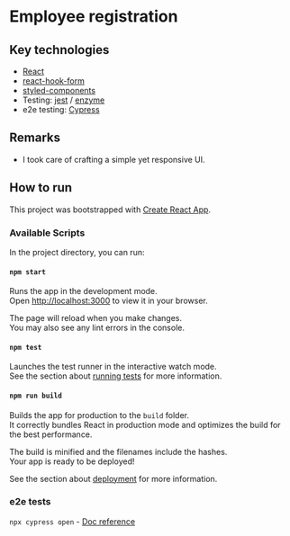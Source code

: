 # Employee registration

## Key technologies
- [React](https://reactjs.org)
- [react-hook-form](https://react-hook-form.com)
- [styled-components](https://styled-components.com)
- Testing: [jest](https://jestjs.io) / [enzyme](https://enzymejs.github.io/enzyme/)
- e2e testing: [Cypress](https://www.cypress.io)

## Remarks
- I took care of crafting a simple yet responsive UI.

## How to run
This project was bootstrapped with [Create React App](https://github.com/facebook/create-react-app).

### Available Scripts

In the project directory, you can run:

#### `npm start`

Runs the app in the development mode.\
Open [http://localhost:3000](http://localhost:3000) to view it in your browser.

The page will reload when you make changes.\
You may also see any lint errors in the console.

#### `npm test`

Launches the test runner in the interactive watch mode.\
See the section about [running tests](https://facebook.github.io/create-react-app/docs/running-tests) for more information.

#### `npm run build`

Builds the app for production to the `build` folder.\
It correctly bundles React in production mode and optimizes the build for the best performance.

The build is minified and the filenames include the hashes.\
Your app is ready to be deployed!

See the section about [deployment](https://facebook.github.io/create-react-app/docs/deployment) for more information.

### e2e tests
`npx cypress open` - [Doc reference](https://docs.cypress.io/guides/getting-started/installing-cypress#Opening-Cypress)
